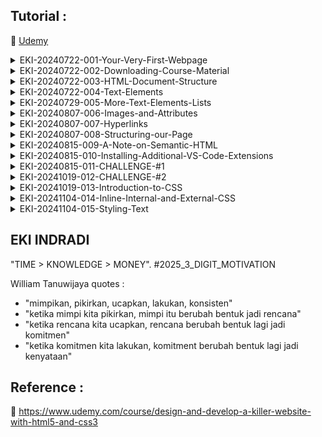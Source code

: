 ## Tutorial :

:link: [Udemy](https://www.udemy.com/course/design-and-develop-a-killer-website-with-html5-and-css3)

<details>
  <summary>EKI-20240722-001-Your-Very-First-Webpage</summary>

TOOLS

```sh
https://code.visualstudio.com/Download

https://marketplace.visualstudio.com/items?itemName=esbenp.prettier-vscode

https://marketplace.visualstudio.com/items?itemName=azemoh.one-monokai


```

vscode settings (auto save + auto format)

```sh

settings -> "default formatter" > default formatter = Prettier - Code formatter (esbenp.prettier-vscode)

settings -> "Format On Save" > Editor: Format On Save = Enable

settings -> "Auto Save" > Files: Auto Save = OnFocusChange

settings -> "Tab Size" > Editor: Tab Size = 2 (default 4)

settings -> "Auto Closing Tags" > HTML: auto closing tags = disabled

```

show web

```sh

CTRL + P

'>Simple Browser'

```

</details>

<details>
  <summary>EKI-20240722-002-Downloading-Course-Material</summary>

Downloading Course Material

```sh

https://github.com/jonasschmedtmann/html-css-course

```

</details>

<details>
  <summary>EKI-20240722-003-HTML-Document-Structure</summary>

02-HTML-Fundamentals

```sh

settings -> "auto closing tags" > HTML: auto closing tags = disabled

```

</details>

<details>
  <summary>EKI-20240722-004-Text-Elements</summary>

02-HTML-Fundamentals

```sh

update index.html

```

</details>

<details>
  <summary>EKI-20240729-005-More-Text-Elements-Lists</summary>

```html
<ol>
  = number list

  <ul>
    = symbol list
  </ul>
</ol>
```

</details>

<details>
  <summary>EKI-20240807-006-Images-and-Attributes</summary>

```html
<img ... />
```

</details>

<details>
  <summary>EKI-20240807-007-Hyperlinks</summary>

```html
<a> ... </a>
```

</details>

<details>
  <summary>EKI-20240807-008-Structuring-our-Page</summary>

```html
<head>
  ..
</head>


<body>
  ..
<header>
  ..
  <nav>
  ..
  <nav>
  ..
</header>
  ..
<aside>
  ..
  <article>
  ..
    <header>
  ..
    </header>
  ..
  </article>
  ..
</aside>
  ..
<footer></footer>
</body>
```

</details>

<details>
  <summary>EKI-20240815-009-A-Note-on-Semantic-HTML</summary>

```html
<div></div>
<!---box---->
<em></em>
<!---italic such as <i></i>---->
```

</details>

<details>
  <summary>EKI-20240815-010-Installing-Additional-VS-Code-Extensions</summary>

vs code extention

```sh

- image preview
- color highlight
- auto rename tag (jun han)
- Live Server

```

vs code settings

```sh

HTML : Auto Closing Tags ->  Enable

```

</details>

<details>
  <summary>EKI-20240815-011-CHALLENGE-#1</summary>

```html
<aside></aside>
<!--- secondar information / informasi ke 2 dari halaman utama --->
```

</details>

<details>
  <summary>EKI-20241019-012-CHALLENGE-#2</summary>

https://codepen.io/pen

https://codepen.io/jonasschmedtmann/pen/ZELVmJX/48f20ea036df9afc09978b07eca226b8

```html
<article>
  <h2>Converse Chuck Taylor All Star Low Top</h2>
  <img
    src="https://i.ibb.co/Jr7Wh1d/challenges.jpg"
    alt="Chuck Taylor All Star Shoe"
    height="250"
    width="250"
  />

  <p><strong>$65.00</strong></p>
  <p>Free shipping</p>
  <p>
    Ready to dress up or down, these classic canvas Chucks are an everyday
    wardrobe staple.
  </p>

  <a href="https://www.converse.com">More information &rarr;</a>

  <h3>Product details</h3>
  <ul>
    <li>Lightweight, durable canvas sneaker</li>
    <li>Lightly padded footbed for added comfort</li>
    <li>Iconic Chuck Taylor ankle patch</li>
  </ul>

  <button>Add to cart</button>
</article>
```

</details>

<details>
  <summary>EKI-20241019-013-Introduction-to-CSS</summary>

```css
/* h1 == Selector */
h1 {
  /* color: blue; == Declaration/Style */
  color: blue;
  text-align: center;
  front-size: 20px;

  /* 
   front-size: 20px;   
   (property): (value)
  */
}
```

</details>

<details>
  <summary>EKI-20241104-014-Inline-Internal-and-External-CSS</summary>

style.css
```css

h1 {
  color: blue;
}

```

index.html
```html

<html>
  <head>
    <link href="style.css" rel="stylesheet" />
  </head>
</html>


```

or

index.html
```html

<html>
  <head>
    <style>
      h1 {
        color: blue;
      }
    </style>
  </head>
</html>

```

</details>



<details>
  <summary>EKI-20241104-015-Styling-Text</summary>

style.css
```css


/* Reset CSS */
/* * {
  margin: 0;
  padding: 0;
  box-sizing: border-box;
} */

h1 {
  /* color: blue; */
  font-size: 26px;
  font-family: sans-serif;
  text-transform: uppercase;
  font-style: italic;
}

h2 {
  font-size: 40px;
  font-family: sans-serif;
}

h3 {
  font-size : 30px;
  font-family: sans-serif;
}

h4 {
  font-size: 20px;
  font-family: sans-serif;
  text-transform: uppercase;
  text-align: center;
}

p {
  font-size: 22px;
  font-family: sans-serif;
  line-height: 1.5;
}


li {
  font-size: 20px;
  font-family: sans-serif;
}

```

</details>

## EKI INDRADI

"TIME > KNOWLEDGE > MONEY". #2025_3_DIGIT_MOTIVATION

William Tanuwijaya quotes :

- "mimpikan, pikirkan, ucapkan, lakukan, konsisten"
- "ketika mimpi kita pikirkan, mimpi itu berubah bentuk jadi rencana"
- "ketika rencana kita ucapkan, rencana berubah bentuk lagi jadi komitmen"
- "ketika komitmen kita lakukan, komitment berubah bentuk lagi jadi kenyataan"

## Reference :

:link: https://www.udemy.com/course/design-and-develop-a-killer-website-with-html5-and-css3
